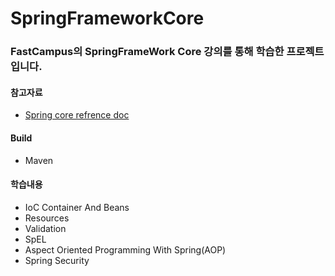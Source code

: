 # SpringFrameworkCore 

### FastCampus의 SpringFrameWork Core 강의를 통해 학습한 프로젝트입니다.

#### 참고자료
  * [Spring core refrence doc](https://docs.spring.io/spring/docs/current/spring-framework-reference/core.html#spring-core)

#### Build
 * Maven
  
#### 학습내용
  * IoC Container And Beans
  * Resources
  * Validation
  * SpEL
  * Aspect Oriented Programming With Spring(AOP)
  * Spring Security
  
